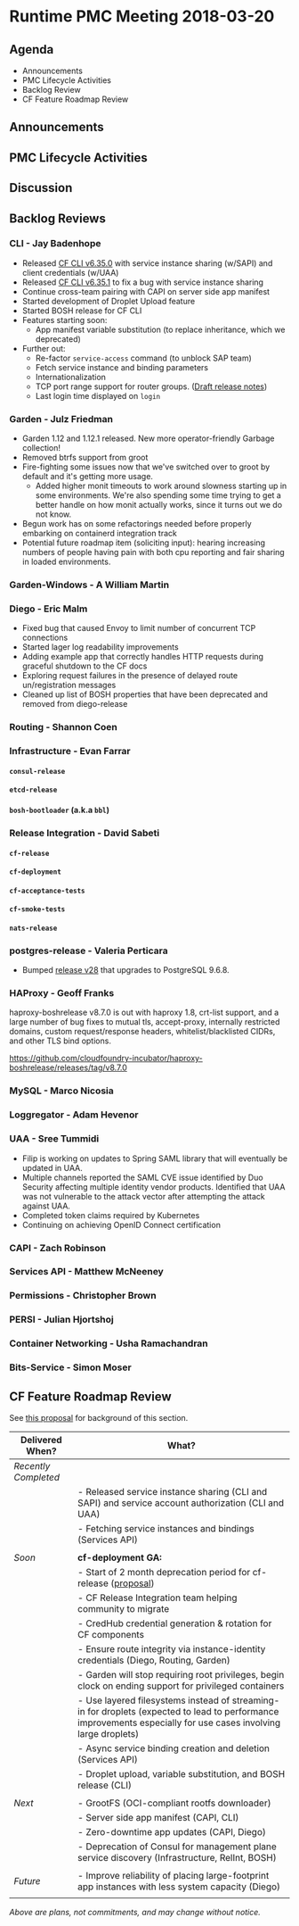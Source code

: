 # Runtime PMC Meeting 2018-03-20

## Agenda

* Announcements
* PMC Lifecycle Activities
* Backlog Review
* CF Feature Roadmap Review


## Announcements


## PMC Lifecycle Activities


## Discussion


## Backlog Reviews

### CLI - Jay Badenhope
- Released [CF CLI v6.35.0](https://github.com/cloudfoundry/cli/releases/tag/v6.35.0) with service instance sharing (w/SAPI) and client credentials (w/UAA)
- Released [CF CLI v6.35.1](https://github.com/cloudfoundry/cli/releases/tag/v6.35.1) to fix a bug with service instance sharing
- Continue cross-team pairing with CAPI on server side app manifest
- Started development of Droplet Upload feature
- Started BOSH release for CF CLI
- Features starting soon:
   - App manifest variable substitution (to replace inheritance, which we deprecated)
- Further out:
  - Re-factor `service-access` command (to unblock SAP team)
  - Fetch service instance and binding parameters
  - Internationalization
  - TCP port range support for router groups. ([Draft release notes](https://www.pivotaltracker.com/story/show/143621081))
  - Last login time displayed on `login`


### Garden - Julz Friedman

- Garden 1.12 and 1.12.1 released. New more operator-friendly Garbage collection!
- Removed btrfs support from groot
- Fire-fighting some issues now that we've switched over to groot by default and it's getting more usage.
  - Added higher monit timeouts to work around slowness starting up in some environments. We're also spending some time trying to get a better handle on how monit actually works, since it turns out we do not know.
- Begun work has on some refactorings needed before properly embarking on containerd integration track
- Potential future roadmap item (soliciting input): hearing increasing numbers of people having pain with both cpu reporting and fair sharing in loaded environments.

### Garden-Windows - A William Martin


### Diego - Eric Malm

- Fixed bug that caused Envoy to limit number of concurrent TCP connections
- Started lager log readability improvements
- Adding example app that correctly handles HTTP requests during graceful shutdown to the CF docs
- Exploring request failures in the presence of delayed route un/registration messages
- Cleaned up list of BOSH properties that have been deprecated and removed from diego-release


### Routing - Shannon Coen


### Infrastructure - Evan Farrar

#### `consul-release`

#### `etcd-release`

#### `bosh-bootloader` (a.k.a `bbl`)


### Release Integration - David Sabeti

#### `cf-release`

#### `cf-deployment`

#### `cf-acceptance-tests`

#### `cf-smoke-tests`

#### `nats-release`


### postgres-release - Valeria Perticara
- Bumped [release v28](https://github.com/cloudfoundry/postgres-release/releases/tag/v28) that upgrades to PostgreSQL 9.6.8.

### HAProxy - Geoff Franks

haproxy-boshrelease v8.7.0 is out with haproxy 1.8, crt-list support, and a large number of bug fixes to mutual tls, accept-proxy, internally restricted domains, custom request/response headers, whitelist/blacklisted CIDRs, and other TLS bind options.

https://github.com/cloudfoundry-incubator/haproxy-boshrelease/releases/tag/v8.7.0


### MySQL - Marco Nicosia


### Loggregator - Adam Hevenor


### UAA - Sree Tummidi
- Filip is working on updates to Spring SAML library that will eventually be updated in UAA.
- Multiple channels reported the SAML CVE issue identified by Duo Security affecting multiple identity vendor products. Identified that UAA was not vulnerable to the attack vector after attempting the attack against UAA.
- Completed token claims required by Kubernetes
- Continuing on achieving OpenID Connect certification


### CAPI - Zach Robinson


### Services API - Matthew McNeeney


### Permissions - Christopher Brown


### PERSI - Julian Hjortshoj


### Container Networking - Usha Ramachandran


### Bits-Service - Simon Moser


## CF Feature Roadmap Review

See [this proposal](https://docs.google.com/document/d/1K7t_p_NT2F7_Dk3eiv7_g1v3rzFE2GLbTQZTY_V-Les/edit#) for background of this section.

Delivered When? | What?
------|------
*Recently Completed* | 
|| - Released service instance sharing (CLI and SAPI) and service account authorization (CLI and UAA)
|| - Fetching service instances and bindings (Services API)
||
*Soon* | **cf-deployment GA:**
|| - Start of 2 month deprecation period for cf-release ([proposal](https://docs.google.com/document/d/1KLl4UIQbl92SvYom4fO-LcEoMK1D45KmjA988MwnOR4/edit?usp=sharing))
|| - CF Release Integration team helping community to migrate
|| - CredHub credential generation & rotation for CF components
|| - Ensure route integrity via instance-identity credentials (Diego, Routing, Garden)
|| - Garden will stop requiring root privileges, begin clock on ending support for privileged containers
|| - Use layered filesystems instead of streaming-in for droplets (expected to lead to performance improvements especially for use cases involving large droplets)
|| - Async service binding creation and deletion (Services API)
|| - Droplet upload, variable substitution, and BOSH release (CLI)
||
*Next* | - GrootFS (OCI-compliant rootfs downloader)
|| - Server side app manifest (CAPI, CLI)
|| - Zero-downtime app updates (CAPI, Diego)
|| - Deprecation of Consul for management plane service discovery (Infrastructure, RelInt, BOSH)
||
*Future* | - Improve reliability of placing large-footprint app instances with less system capacity (Diego)
||

*Above are plans, not commitments, and may change without notice.*
